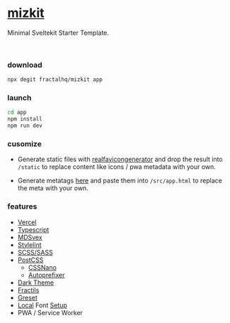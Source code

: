 # [mizkit](https://github.com/fractalhq/mizkit)

Minimal Sveltekit Starter Template.

<br>

### download

```bash
npx degit fractalhq/mizkit app
```

### launch

```bash
cd app
npm install
npm run dev
```

### cusomize

-   Generate static files with [realfavicongenerator](https://realfavicongenerator.net/) and drop the result into `/static` to replace content like icons / pwa metadata with your own.

-   Generate metatags [here](https://metatags.io/) and paste them into `/src/app.html` to replace the meta with your own.

### features

-   [Vercel](https://vercel.com)
-   [Typescript](https://www.typescriptlang.org)
-   [MDSvex](https://mdsvex.com)
-   [Stylelint](https://github.com/stylelint/stylelint)
-   [SCSS/SASS](https://sass-lang.com)
-   [PostCSS](https://postcss.org)
    -   [CSSNano](https://github.com/cssnano/cssnano)
    -   [Autoprefixer](https://github.com/postcss/autoprefixer)
-   [Dark Theme](https://github.com/fractalhq/#ThemeToggle)
-   [Fractils](https://github.com/fractalhq/fractils)
-   [Greset](https://github.com/ghostdevv/greset)
-   [Local](https://github.com/FractalHQ/mizkit/tree/main/static/fonts) Font [Setup](https://github.com/FractalHQ/mizkit/blob/main/src/styles/app.scss#L4-L24)
-   PWA / Service Worker
